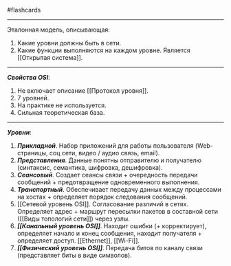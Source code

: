 #flashcards
***
Эталонная модель, описывающая:
1. Какие уровни должны быть в сети.
2. Какие функции выполняются на каждом уровне.
Является [[Открытая система]].
***
***Свойства OSI***:
1. Не включает описание [[Протокол уровня]].
2. 7 уровней.
3. На практике не используется.
4. Сильная теоретическая база.
***
***Уровни***:
1. ***Прикладной***.
	Набор приложений для работы пользователя (Web-страницы, соц сети, видео / аудио связь, email).
2. ***Представления***.
	Данные понятны отправителю и получателю (синтаксис, семантика, шифровка, дешифровка).
3. ***Сеансовый***.
	Создает сеансы связи + очередность передачи сообщений + предотвращение одновременного выполнения.
4. ***Транспортный***.
	Обеспечивает передачу данных между процессами на хостах + определяет порядок следования сообщений.
5. [[Сетевой уровень OSI]].
	Согласование различий в сетях. Определяет адрес + маршрут пересылки пакетов в составной сети ([[Виды топологий сети]]) через узлы.
6. ***[[Канальный уровень OSI]]***.
	Находит ошибки (+ корректирует), определяет начало и конец сообщения, находит получателя + определяет доступ. [[Ethernet]], [[Wi-Fi]].
7. ***[[Физический уровень OSI]]***.
	Передача битов по каналу связи (представляет биты в виде символов).
<!--SR:!2025-10-19,13,230-->
